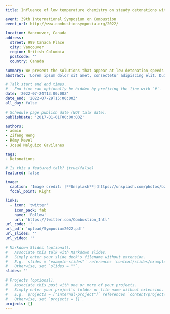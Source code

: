 ```yaml
---
title: Influence of low temperature chemistry on steady detonations with curvature losses

event: 39th International Symposium on Combustion
event_url: http://www.combustionsymposia.org/2022/

location: Vancouver, Canada
address:
  street: 999 Canada Place
  city: Vancouver
  region: British Columbia
  postcode: ''
  country: Canada

summary: We present the solutions that appear at low detonation speeds when considering low temperature chemistry of DME.
abstract: 'Lorem ipsum dolor sit amet, consectetur adipiscing elit. Duis posuere tellusac convallis placerat. Proin tincidunt magna sed ex sollicitudin condimentum. Sed ac faucibus dolor, scelerisque sollicitudin nisi. Cras purus urna, suscipit quis sapien eu, pulvinar tempor diam.'

# Talk start and end times.
#   End time can optionally be hidden by prefixing the line with `#`.
date: '2022-07-24T13:00:00Z'
date_end: '2022-07-29T15:00:00Z'
all_day: false

# Schedule page publish date (NOT talk date).
publishDate: '2017-01-01T00:00:00Z'

authors: 
- admin
- Zifeng Weng
- Rémy Mevel
- Josué Melguizo Gavilanes

tags:
- Detonations

# Is this a featured talk? (true/false)
featured: false

image:
  caption: 'Image credit: [**Unsplash**](https://unsplash.com/photos/bzdhc5b3Bxs)'
  focal_point: Right

links:
  - icon: 'twitter'
    icon_pack: fab
    name: 'Follow'
    url: 'https://twitter.com/Combustion_Intl'
url_code: ''
url_pdf: 'upload/Symposium2022.pdf'
url_slides: ''
url_video: ''

# Markdown Slides (optional).
#   Associate this talk with Markdown slides.
#   Simply enter your slide deck's filename without extension.
#   E.g. `slides = "example-slides"` references `content/slides/example-slides.md`.
#   Otherwise, set `slides = ""`.
slides: ''

# Projects (optional).
#   Associate this post with one or more of your projects.
#   Simply enter your project's folder or file name without extension.
#   E.g. `projects = ["internal-project"]` references `content/project/deep-learning/index.md`.
#   Otherwise, set `projects = []`.
projects: []
---
```

